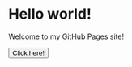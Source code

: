 <html>

<head>

</head>

<body>
    <h1>Hello world!</h1>
    <p>Welcome to my GitHub Pages site!</p>
    <button onclick="ClickMe()">Click here!</button>
    <script src="script.js"></script>
</body>

</html>
